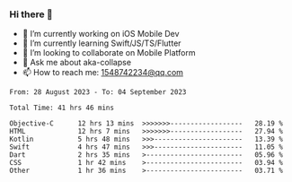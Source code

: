### Hi there 👋

<!--
**AkaShark/AkaShark** is a ✨ _special_ ✨ repository because its `README.md` (this file) appears on your GitHub profile.

Here are some ideas to get you started:
-->

- 🔭 I’m currently working on iOS Mobile Dev
- 🌱 I’m currently learning Swift/JS/TS/Flutter
- 👯 I’m looking to collaborate on Mobile Platform 
- 💬 Ask me about aka-collapse
- 📫 How to reach me: 1548742234@qq.com


<!--START_SECTION:waka-->

```all_time
From: 28 August 2023 - To: 04 September 2023

Total Time: 41 hrs 46 mins

Objective-C      12 hrs 13 mins  >>>>>>>------------------   28.19 %
HTML             12 hrs 7 mins   >>>>>>>------------------   27.94 %
Kotlin           5 hrs 48 mins   >>>----------------------   13.39 %
Swift            4 hrs 47 mins   >>>----------------------   11.05 %
Dart             2 hrs 35 mins   >------------------------   05.96 %
CSS              1 hr 42 mins    >------------------------   03.94 %
Other            1 hr 36 mins    >------------------------   03.71 %
```

<!--END_SECTION:waka-->

<!-- 
[![Anurag's github stats](https://github-readme-stats.vercel.app/api?username=AkaShark&show_icons=true&theme=radical)](https://github.com/anuraghazra/github-readme-stats)

[![Top Langs](https://github-readme-stats.vercel.app/api/top-langs/?username=AkaShark&layout=compact)](https://github.com/anuraghazra/github-readme-stats)
-->
